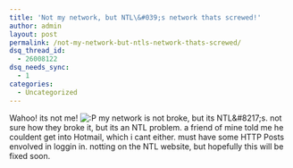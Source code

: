 ```yaml
---
title: 'Not my network, but NTL\&#039;s network thats screwed!'
author: admin
layout: post
permalink: /not-my-network-but-ntls-network-thats-screwed/
dsq_thread_id:
  - 26008122
dsq_needs_sync:
  - 1
categories:
  - Uncategorized
---
```

Wahoo! its not me! <img src="http://blog.lotas-smartman.net/wp-includes/images/smilies/icon_razz.gif" alt=":P" class="wp-smiley" /> my network is not broke, but its NTL\&#8217;s. not sure how they broke it, but its an NTL problem. a friend of mine told me he couldent get into Hotmail, which i cant either. must have some HTTP Posts envolved in loggin in. notting on the NTL website, but hopefully this will be fixed soon.